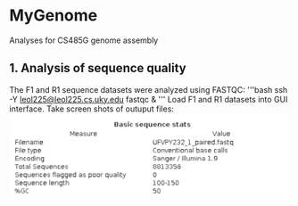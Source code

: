 # MyGenome
Analyses for CS485G genome assembly

## 1. Analysis of sequence quality
The F1 and R1 sequence datasets were analyzed using FASTQC:
'''bash
ssh -Y leol225@leol225.cs.uky.edu
fastqc &
'''
Load F1 and R1 datasets into GUI interface.
Take screen shots of outuput files:
![F1Screenshot.png](/data/F1screenshot.png)
